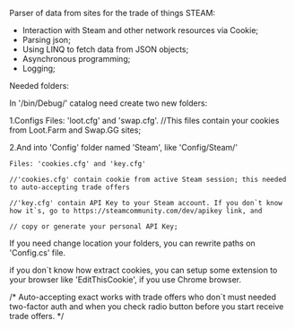 Parser of data from sites for the trade of things STEAM:
-	Interaction with Steam and other network resources via Cookie;
-	Parsing json;
-	Using LINQ to fetch data from JSON objects;
-	Asynchronous programming;
-	Logging;


Needed folders:

In '/bin/Debug/' catalog need create two new folders:

1.Configs
   Files: 'loot.cfg' and 'swap.cfg'. 
   //This files contain your cookies from Loot.Farm and Swap.GG sites;

2.And into 'Config' folder named 'Steam', like 'Config/Steam/'

    Files: 'cookies.cfg' and 'key.cfg'
    
    //'cookies.cfg' contain cookie from active Steam session; this needed to auto-accepting trade offers
    
    //'key.cfg' contain API Key to your Steam account. If you don`t know how it`s, go to https://steamcommunity.com/dev/apikey link, and 
    
    // copy or generate your personal API Key;
    
If you need change location your folders, you can  rewrite paths on 'Config.cs' file.

if you don`t know how extract cookies, you can setup some extension to your browser like 'EditThisCookie', if you use Chrome browser.

/*
  Auto-accepting exact works with trade offers who don`t must needed two-factor auth and when you check radio button before you start       receive trade offers.
*/
